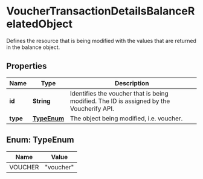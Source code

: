 

# VoucherTransactionDetailsBalanceRelatedObject

Defines the resource that is being modified with the values that are returned in the balance object.

## Properties

| Name | Type | Description |
|------------ | ------------- | ------------- |
|**id** | **String** | Identifies the voucher that is being modified. The ID is assigned by the Voucherify API. |
|**type** | [**TypeEnum**](#TypeEnum) | The object being modified, i.e. voucher. |



## Enum: TypeEnum

| Name | Value |
|---- | -----|
| VOUCHER | &quot;voucher&quot; |



